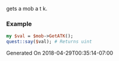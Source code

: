 gets a mob a t k.
### Example

```perl
my $val = $mob->GetATK();
quest::say($val); # Returns uint
```


Generated On 2018-04-29T00:35:14-07:00